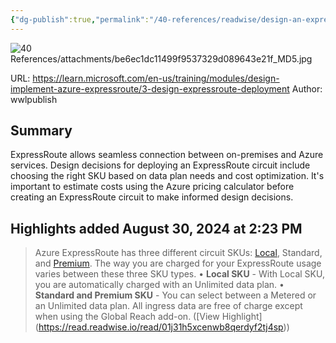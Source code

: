 ```yaml
---
{"dg-publish":true,"permalink":"/40-references/readwise/design-an-express-route-deployment-training/","tags":["rw/articles"]}
---
```


![40 References/attachments/be6ec1dc11499f9537329d089643e21f_MD5.jpg](/img/user/40%20References/attachments/be6ec1dc11499f9537329d089643e21f_MD5.jpg)
  
URL: https://learn.microsoft.com/en-us/training/modules/design-implement-azure-expressroute/3-design-expressroute-deployment
Author: wwlpublish

## Summary

ExpressRoute allows seamless connection between on-premises and Azure services. Design decisions for deploying an ExpressRoute circuit include choosing the right SKU based on data plan needs and cost optimization. It's important to estimate costs using the Azure pricing calculator before creating an ExpressRoute circuit to make informed design decisions.

## Highlights added August 30, 2024 at 2:23 PM
>Azure ExpressRoute has three different circuit SKUs: [Local](https://learn.microsoft.com/en-us/azure/expressroute/expressroute-faqs), Standard, and [Premium](https://learn.microsoft.com/en-us/azure/expressroute/expressroute-faqs). The way you are charged for your ExpressRoute usage varies between these three SKU types.
>• **Local SKU** - With Local SKU, you are automatically charged with an Unlimited data plan.
>• **Standard and Premium SKU** - You can select between a Metered or an Unlimited data plan. All ingress data are free of charge except when using the Global Reach add-on. ([View Highlight] (https://read.readwise.io/read/01j31h5xcenwb8qerdyf2tj4sp))


